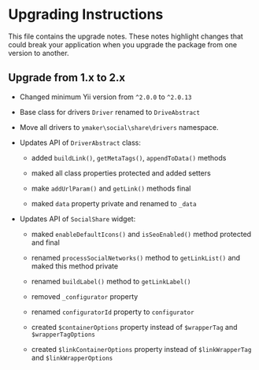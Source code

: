 Upgrading Instructions
======================

This file contains the upgrade notes. These notes highlight changes that could break your
application when you upgrade the package from one version to another.

Upgrade from 1.x to 2.x
-----------------------

* Changed minimum Yii version from `^2.0.0` to `^2.0.13`

* Base class for drivers `Driver` renamed to `DriveAbstract`

* Move all drivers to `ymaker\social\share\drivers` namespace.

* Updates API of `DriverAbstract` class:

    - added `buildLink()`, `getMetaTags()`, `appendToData()` methods
    
    - maked all class properties protected and added setters
    
    - make `addUrlParam()` and `getLink()` methods final
    
    - maked `data` property private and renamed to `_data`

* Updates API of `SocialShare` widget:

    - maked `enableDefaultIcons()` and `isSeoEnabled()` method protected and final
    
    - renamed `processSocialNetworks()` method to `getLinkList()` and maked this method private
    
    - renamed `buildLabel()` method to `getLinkLabel()`
    
    - removed `_configurator` property
    
    - renamed `configuratorId` property to `configurator`
    
    - created `$containerOptions` property instead of `$wrapperTag` and `$wrapperTagOptions`
    
    - created `$linkContainerOptions` property instead of `$linkWrapperTag` and `$linkWrapperOptions`